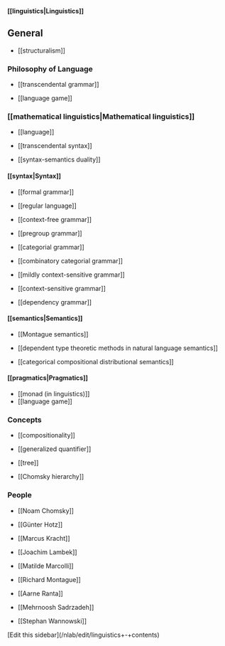 **[[linguistics|Linguistics]]**


## General

* [[structuralism]]

### Philosophy of Language

* [[transcendental grammar]]

* [[language game]]

### [[mathematical linguistics|Mathematical linguistics]]

* [[language]]

* [[transcendental syntax]]

* [[syntax-semantics duality]]

#### [[syntax|Syntax]]

* [[formal grammar]]

* [[regular language]]

* [[context-free grammar]]

* [[pregroup grammar]]

* [[categorial grammar]]

* [[combinatory categorial grammar]]

* [[mildly context-sensitive grammar]]

* [[context-sensitive grammar]]

* [[dependency grammar]]


#### [[semantics|Semantics]]

* [[Montague semantics]]

* [[dependent type theoretic methods in natural language semantics]]

* [[categorical compositional distributional semantics]]


#### [[pragmatics|Pragmatics]]


* [[monad (in linguistics)]]
* [[language game]]


### Concepts

* [[compositionality]]

* [[generalized quantifier]]

* [[tree]]

* [[Chomsky hierarchy]]


### People

* [[Noam Chomsky]]

* [[Günter Hotz]]

* [[Marcus Kracht]]

* [[Joachim Lambek]]

* [[Matilde Marcolli]]

* [[Richard Montague]]

* [[Aarne Ranta]]

* [[Mehrnoosh Sadrzadeh]]

* [[Stephan Wannowski]]

<div markdown="1">[Edit this sidebar](/nlab/edit/linguistics+-+contents)</div>
